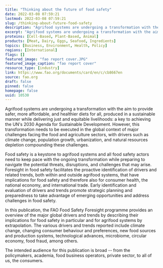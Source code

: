 ```yaml
---
title: "Thinking about the future of food safety"
date: 2022-03-08 07:59:21
lastmod: 2022-03-08 07:59:21
slug: /thinking-about-future-food-safety
description: "Agrifood systems are undergoing a transformation with the aim to provide safer, more affordable, and healthier diets for all, produced in a sustainable manner while delivering just and equitable livelihoods: a key to achieving the UN’s 2030 Agenda for Sustainable Development. However, this transformation needs to be executed in the global context of major challenges facing the food and agriculture sectors, with drivers such as climate change, population growth, urbanization, and natural resources depletion compounding these challenges."
excerpt: "Agrifood systems are undergoing a transformation with the aim to provide safer, more affordable, and healthier diets for all, produced in a sustainable manner while delivering just and equitable livelihoods: a key to achieving the UN’s 2030 Agenda for Sustainable Development. However, this transformation needs to be executed in the global context of major challenges facing the food and agriculture sectors, with drivers such as climate change, population growth, urbanization, and natural resources depletion compounding these challenges."
proteins: [Cell-Based, Plant-Based, Animal]
products: [Meat, Dairy, Eggs, Seafood, Ingredients]
topics: [Business, Environment, Health, Policy]
regions: [International]
flags: []
featured_image: "fao report cover.JPG"
featured_image_caption: "fao report cover"
resource_type: [industry]
link: https://www.fao.org/documents/card/en/c/cb8667en
source: fao.org
draft: false
pinned: false
homepage: false
uuid: 10530
---
```

Agrifood systems are undergoing a transformation with the aim to provide
safer, more affordable, and healthier diets for all, produced in a
sustainable manner while delivering just and equitable livelihoods: a
key to achieving the UN's 2030 Agenda for Sustainable Development.
However, this transformation needs to be executed in the global context
of major challenges facing the food and agriculture sectors, with
drivers such as climate change, population growth, urbanization, and
natural resources depletion compounding these challenges.

Food safety is a keystone to agrifood systems and all food safety actors
need to keep pace with the ongoing transformation while preparing to
navigate the potential threats, disruptions, and challenges that may
arise. Foresight in food safety facilitates the proactive identification
of drivers and related trends, both within and outside agrifood systems,
that have implications for food safety and therefore also for consumer
health, the national economy, and international trade. Early
identification and evaluation of drivers and trends promote strategic
planning and preparedness to take advantage of emerging opportunities
and address challenges in food safety.

In this publication, the FAO Food Safety Foresight programme provides an
overview of the major global drivers and trends by describing their
implications for food safety in particular and for agrifood systems by
extrapolation. The various drivers and trends reported include climate
change, changing consumer behaviour and preferences, new food sources
and production systems, technological advances, microbiome, circular
economy, food fraud, among others.

The intended audience for this publication is broad -- from the
policymakers, academia, food business operators, private sector, to all
of us, the consumers.
